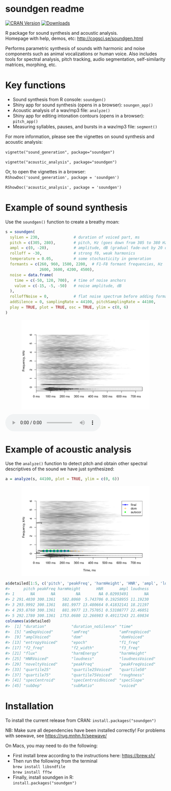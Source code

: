 soundgen readme
================

<!-- README.md is generated from README.Rmd. Please edit that file -->

[![CRAN
Version](http://www.r-pkg.org/badges/version/soundgen)](https://cran.r-project.org/package=soundgen)
[![Downloads](http://cranlogs.r-pkg.org/badges/soundgen)](https://CRAN.R-project.org/package=soundgen)

R package for sound synthesis and acoustic analysis.  
Homepage with help, demos, etc: <http://cogsci.se/soundgen.html>  

Performs parametric synthesis of sounds with harmonic and noise
components such as animal vocalizations or human voice. Also includes
tools for spectral analysis, pitch tracking, audio segmentation,
self-similarity matrices, morphing, etc.

# Key functions

-   Sound synthesis from R console: `soundgen()`
-   Shiny app for sound synthesis (opens in a browser): `soungen_app()`
-   Acoustic analysis of a wav/mp3 file: `analyze()`
-   Shiny app for editing intonation contours (opens in a browser):
    `pitch_app()`
-   Measuring syllables, pauses, and bursts in a wav/mp3 file:
    `segment()`

For more information, please see the vignettes on sound synthesis and
acoustic analysis:

`vignette("sound_generation", package="soundgen")`

`vignette("acoustic_analysis", package="soundgen")`

Or, to open the vignettes in a browser:  
`RShowDoc('sound_generation', package = 'soundgen')`

`RShowDoc('acoustic_analysis', package = 'soundgen')`

# Example of sound synthesis

Use the `soundgen()` function to create a breathy moan:

``` r
s = soundgen(
  sylLen = 230,               # duration of voiced part, ms
  pitch = c(305, 280),        # pitch, Hz (goes down from 305 to 380 Hz)
  ampl = c(0, -20),           # amplitude, dB (gradual fade-out by 20 dB)
  rolloff = -30,              # strong f0, weak harmonics
  temperature = 0.05,         # some stochasticity in generation
  formants = c(260, 960, 1500, 2200,  # F1-F8 formant frequencies, Hz
               2600, 3600, 4200, 4500),
  noise = data.frame(
    time = c(-50, 120, 700),  # time of noise anchors
    value = c(-15, -5, -50)   # noise amplitude, dB
  ),
  rolloffNoise = 0,           # flat noise spectrum before adding formants
  addSilence = 0, samplingRate = 44100, pitchSamplingRate = 44100,
  play = TRUE, plot = TRUE, osc = TRUE, ylim = c(0, 6)
)
```

<img src="man/figures/README-synthsesis-1.png" width="80%" style="display: block; margin: auto;" />

<p>
<audio controls style = "display: block">
<source src="man/figures/s.mp3" type="audio/mp3">
</audio>
</p>

# Example of acoustic analysis

Use the `analyze()` function to detect pitch and obtain other spectral
descriptives of the sound we have just synthesized:

``` r
a = analyze(s, 44100, plot = TRUE, ylim = c(0, 6))
```

<img src="man/figures/README-analysis-1.png" width="80%" style="display: block; margin: auto;" />

``` r
a$detailed[1:5, c('pitch', 'peakFreq', 'harmHeight', 'HNR', 'ampl', 'loudness')]
#>      pitch peakFreq harmHeight       HNR       ampl loudness
#> 1       NA       NA         NA        NA 0.02993491       NA
#> 2 291.4030 300.1361   582.8060  5.743706 0.19258955 11.19230
#> 3 293.9992 300.1361   881.9977 13.480664 0.41832141 18.21197
#> 4 293.8760 300.1361   881.9977 13.757051 0.53108777 22.46051
#> 5 292.1780 300.1361  1753.0680 12.266983 0.49117243 21.69834
colnames(a$detailed)
#>  [1] "duration"           "duration_noSilence" "time"               "amDep"             
#>  [5] "amDepVoiced"        "amFreq"             "amFreqVoiced"       "ampl"              
#>  [9] "amplVoiced"         "dom"                "domVoiced"          "entropy"           
#> [13] "entropyVoiced"      "epoch"              "f1_freq"            "f1_width"          
#> [17] "f2_freq"            "f2_width"           "f3_freq"            "f3_width"          
#> [21] "flux"               "harmEnergy"         "harmHeight"         "HNR"               
#> [25] "HNRVoiced"          "loudness"           "loudnessVoiced"     "novelty"           
#> [29] "noveltyVoiced"      "peakFreq"           "peakFreqVoiced"     "pitch"             
#> [33] "quartile25"         "quartile25Voiced"   "quartile50"         "quartile50Voiced"  
#> [37] "quartile75"         "quartile75Voiced"   "roughness"          "roughnessVoiced"   
#> [41] "specCentroid"       "specCentroidVoiced" "specSlope"          "specSlopeVoiced"   
#> [45] "subDep"             "subRatio"           "voiced"
```

# Installation

To install the current release from CRAN: `install.packages("soundgen")`

NB: Make sure all dependencies have been installed correctly! For
problems with seewave, see <https://rug.mnhn.fr/seewave/>

On Macs, you may need to do the following:

-   First install brew according to the instructions here:
    <https://brew.sh/>
-   Then run the following from the terminal  
    `brew install libsndfile`  
    `brew install fftw`
-   Finally, install soundgen in R:  
    `install.packages("soundgen")`
